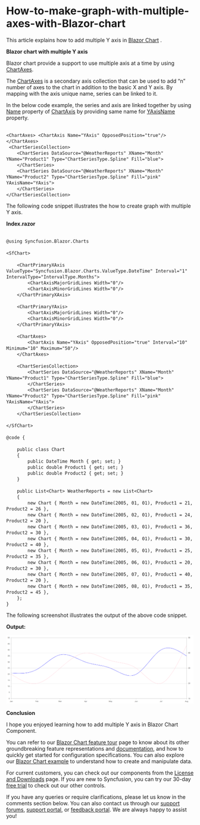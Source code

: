 # How-to-make-graph-with-multiple-axes-with-Blazor-chart

This article explains how to add multiple Y axis in [Blazor Chart](https://www.syncfusion.com/blazor-components/blazor-charts) . 

**Blazor chart with multiple Y axis**

Blazor chart provide a support to use multiple axis at a time by using [ChartAxes](https://help.syncfusion.com/cr/blazor/Syncfusion.Blazor.Charts.ChartAxes.html).

The [ChartAxes](https://help.syncfusion.com/cr/blazor/Syncfusion.Blazor.Charts.ChartAxes.html) is a secondary axis collection that can be used to add “n” number of axes to the chart in addition to the basic X and Y axis. By mapping with the axis unique name, series can be linked to it.

In the below code example, the series and axis are linked together by using [Name](https://help.syncfusion.com/cr/blazor/Syncfusion.Blazor.Charts.ChartAxis.html#Syncfusion_Blazor_Charts_ChartAxis_Name) property of [ChartAxis](https://help.syncfusion.com/cr/blazor/Syncfusion.Blazor.Charts.ChartAxis.html) by providing same name for [YAxisName](https://help.syncfusion.com/cr/blazor/Syncfusion.Blazor.Charts.ChartSeries.html#Syncfusion_Blazor_Charts_ChartSeries_YAxisName) property. 

```cshtml

<ChartAxes> <ChartAxis Name="YAxis" OpposedPosition="true"/></ChartAxes>
 <ChartSeriesCollection>
    <ChartSeries DataSource="@WeatherReports" XName="Month" YName="Product1" Type="ChartSeriesType.Spline" Fill="blue">
    </ChartSeries>
    <ChartSeries DataSource="@WeatherReports" XName="Month" YName="Product2" Type="ChartSeriesType.Spline" Fill="pink" YAxisName="YAxis">
    </ChartSeries>
</ChartSeriesCollection>

```

The following code snippet illustrates the how to create graph with multiple Y axis.

**Index.razor**

```cshtml

@using Syncfusion.Blazor.Charts

<SfChart>

    <ChartPrimaryXAxis ValueType="Syncfusion.Blazor.Charts.ValueType.DateTime" Interval="1" IntervalType="IntervalType.Months">
        <ChartAxisMajorGridLines Width="0"/>
        <ChartAxisMinorGridLines Width="0"/>
    </ChartPrimaryXAxis>

    <ChartPrimaryYAxis>
        <ChartAxisMajorGridLines Width="0"/>
        <ChartAxisMinorGridLines Width="0"/>
    </ChartPrimaryYAxis>

    <ChartAxes>
        <ChartAxis Name="YAxis" OpposedPosition="true" Interval="10" Minimum="10" Maximum="50"/>
    </ChartAxes>

    <ChartSeriesCollection>
        <ChartSeries DataSource="@WeatherReports" XName="Month" YName="Product1" Type="ChartSeriesType.Spline" Fill="blue">
        </ChartSeries>
        <ChartSeries DataSource="@WeatherReports" XName="Month" YName="Product2" Type="ChartSeriesType.Spline" Fill="pink" YAxisName="YAxis">
        </ChartSeries>
    </ChartSeriesCollection>

</SfChart>

@code {

    public class Chart
    {
        public DateTime Month { get; set; }
        public double Product1 { get; set; }
        public double Product2 { get; set; }
    }

    public List<Chart> WeatherReports = new List<Chart>
    {
        new Chart { Month = new DateTime(2005, 01, 01), Product1 = 21, Product2 = 26 },
        new Chart { Month = new DateTime(2005, 02, 01), Product1 = 24, Product2 = 20 },
        new Chart { Month = new DateTime(2005, 03, 01), Product1 = 36, Product2 = 30 },
        new Chart { Month = new DateTime(2005, 04, 01), Product1 = 30, Product2 = 40 },
        new Chart { Month = new DateTime(2005, 05, 01), Product1 = 25, Product2 = 35 },
        new Chart { Month = new DateTime(2005, 06, 01), Product1 = 20, Product2 = 30 },
        new Chart { Month = new DateTime(2005, 07, 01), Product1 = 40, Product2 = 20 },
        new Chart { Month = new DateTime(2005, 08, 01), Product1 = 35, Product2 = 45 },
    };
}

```

The following screenshot illustrates the output of the above code snippet.

**Output:**

![](/blazor-chart-with-multiple-y-axis.png)

**Conclusion**

I hope you enjoyed learning how to add multiple Y axis in Blazor Chart Component.

You can refer to our [Blazor Chart feature tour](https://www.syncfusion.com/blazor-components/blazor-charts) page to know about its other groundbreaking feature representations and [documentation](https://blazor.syncfusion.com/documentation/chart/getting-started), and how to quickly get started for configuration specifications. You can also explore our [Blazor Chart example](https://blazor.syncfusion.com/demos/chart/line?theme=bootstrap5) to understand how to create and manipulate data.

For current customers, you can check out our components from the [License and Downloads](https://www.syncfusion.com/sales/teamlicense) page. If you are new to Syncfusion, you can try our 30-day [free trial](https://www.syncfusion.com/downloads/blazor) to check out our other controls.

If you have any queries or require clarifications, please let us know in the comments section below. You can also contact us through our [support forums](https://www.syncfusion.com/forums), [support portal](https://support.syncfusion.com/create), or [feedback portal](https://www.syncfusion.com/feedback/blazor-components?control=charts). We are always happy to assist you!